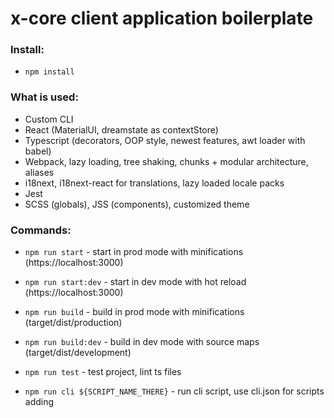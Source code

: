 # x-core client application boilerplate

### Install:

  - `npm install`
  
### What is used:

  - Custom CLI
  - React (MaterialUI, dreamstate as contextStore)
  - Typescript (decorators, OOP style, newest features, awt loader with babel)
  - Webpack, lazy loading, tree shaking, chunks + modular architecture, aliases
  - i18next, i18next-react for translations, lazy loaded locale packs
  - Jest
  - SCSS (globals), JSS (components), customized theme

  
### Commands:

  - `npm run start` - start in prod mode with minifications (https://localhost:3000)
  - `npm run start:dev` - start in dev mode with hot reload (https://localhost:3000)
   
  - `npm run build` - build in prod mode with minifications (target/dist/production)
  - `npm run build:dev` - build in dev mode with source maps (target/dist/development)

  - `npm run test` - test project, lint ts files

  - `npm run cli ${SCRIPT_NAME_THERE}` - run cli script, use cli.json for scripts adding

